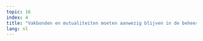 ```yaml
---
topic: 16
index: 4
title: "Vakbonden en mutualiteiten moeten aanwezig blijven in de beheersorganen van alle sectoren van de sociale zekerheid."
lang: nl
---
```


